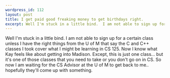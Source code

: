 ```yaml
--- 
wordpress_id: 112
layout: post
title: I get paid good freaking money to get birthdays right.
excerpt: Well I'm stuck in a little bind.  I am not able to sign up for a certain class unless I have the right things from the U of M that say the C and C++ classes I took cover what I might be learning in CS 125.  Now I know what Kay feels like about getting into Madison.  Except, this is just one class... but it's one of those classes that you need to take or you don't go on in CS.  So now I am waiting for the CS Advisor at the U of M to get back to me.. hopefully they'll come up with something.
---
```

Well I'm stuck in a little bind.  I am not able to sign up for a certain class unless I have the right things from the U of M that say the C and C++ classes I took cover what I might be learning in CS 125.  Now I know what Kay feels like about getting into Madison.  Except, this is just one class... but it's one of those classes that you need to take or you don't go on in CS.  So now I am waiting for the CS Advisor at the U of M to get back to me.. hopefully they'll come up with something.
